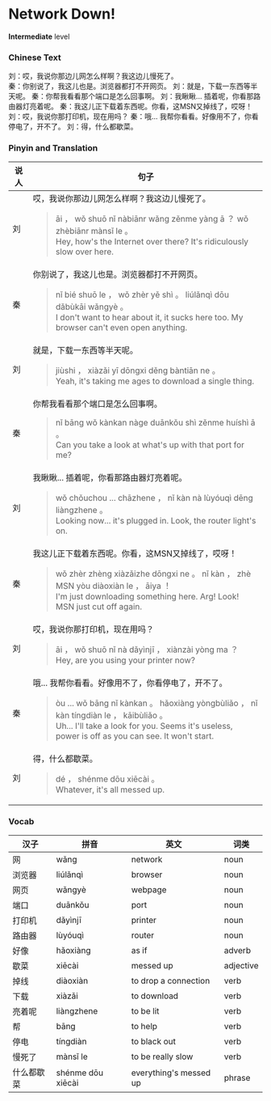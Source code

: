 # Network Down!
**Intermediate** level
### Chinese Text
刘：哎，我说你那边儿网怎么样啊？我这边儿慢死了。<br />秦：你别说了，我这儿也是。浏览器都打不开网页。
刘：就是，下载一东西等半天呢。
秦：你帮我看看那个端口是怎么回事啊。
刘：我瞅瞅... 插着呢，你看那路由器灯亮着呢。
秦：我这儿正下载着东西呢。你看，这MSN又掉线了，哎呀！
刘：哎，我说你那打印机，现在用吗？
秦：哦... 我帮你看看。好像用不了，你看停电了，开不了。
刘：得，什么都歇菜。

### Pinyin and Translation
|说人|句子|
|----|----|
|刘|哎，我说你那边儿网怎么样啊？我这边儿慢死了。<blockquote>āi ， wǒ shuō nǐ nàbiānr wǎng zěnme yàng ā ？ wǒ zhèbiānr mànsǐ le 。<br />Hey, how's the Internet over there? It's ridiculously slow over here.</blockquote>|
|秦|你别说了，我这儿也是。浏览器都打不开网页。<blockquote>nǐ bié shuō le ， wǒ zhèr yě shì 。 liúlǎnqì dōu dǎbùkāi wǎngyè 。<br />I don't want to hear about it, it sucks here too. My browser can't even open anything.</blockquote>|
|刘|就是，下载一东西等半天呢。<blockquote>jiùshi ， xiàzǎi yī dōngxi děng bàntiān ne 。<br />Yeah, it's taking me ages to download a single thing.</blockquote>|
|秦|你帮我看看那个端口是怎么回事啊。<blockquote>nǐ bāng wǒ kànkan nàge duānkǒu shì zěnme huíshì ā 。<br />Can you take a look at what's up with that port for me?</blockquote>|
|刘|我瞅瞅... 插着呢，你看那路由器灯亮着呢。<blockquote>wǒ chǒuchou ... chāzhene ， nǐ kàn nà lùyóuqì dēng liàngzhene 。<br />Looking now... it's plugged in. Look, the router light's on.</blockquote>|
|秦|我这儿正下载着东西呢。你看，这MSN又掉线了，哎呀！<blockquote>wǒ zhèr zhèng xiàzǎizhe dōngxi ne 。 nǐ kàn ， zhè MSN yòu diàoxiàn le ， āiya ！<br />I'm just downloading something here. Arg! Look! MSN just cut off again.</blockquote>|
|刘|哎，我说你那打印机，现在用吗？<blockquote>āi ， wǒ shuō nǐ nà dǎyìnjī ， xiànzài yòng ma ？<br />Hey, are you using your printer now?</blockquote>|
|秦|哦... 我帮你看看。好像用不了，你看停电了，开不了。<blockquote>òu ...  wǒ bāng nǐ kànkan 。 hǎoxiàng yòngbùliǎo ， nǐ kàn tíngdiàn le ， kāibùliǎo 。<br />Uh... I'll take a look for you. Seems it's useless, power is off as you can see. It won't start.</blockquote>|
|刘|得，什么都歇菜。<blockquote>dé ， shénme dōu xiēcài 。<br />Whatever, it's all messed up.</blockquote>|
### Vocab
|汉子|拼音|英文|词类|
|----|----|----|----|
|网|wǎng|network|noun|
|浏览器|liúlǎnqì|browser|noun|
|网页|wǎngyè|webpage|noun|
|端口|duānkǒu|port|noun|
|打印机|dǎyìnjī|printer|noun|
|路由器|lùyóuqì|router|noun|
|好像|hǎoxiàng|as if|adverb|
|歇菜|xiēcài|messed up|adjective|
|掉线|diàoxiàn|to drop a connection|verb|
|下载|xiàzǎi|to download|verb|
|亮着呢|liàngzhene|to be lit|verb|
|帮|bāng|to help|verb|
|停电|tíngdiàn|to black out|verb|
|慢死了|mànsǐ le|to be really slow|verb|
|什么都歇菜|shénme dōu xiēcài|everything's messed up|phrase|